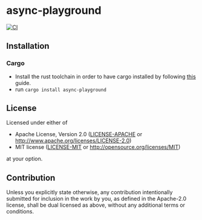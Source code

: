 # async-playground
<!-- [![Crates.io](https://img.shields.io/crates/v/async-playground.svg)](https://crates.io/crates/async-playground) -->
<!-- [![Docs.rs](https://docs.rs/async-playground/badge.svg)](https://docs.rs/async-playground) -->
[![CI](https://github.com//async-playground/workflows/CI/badge.svg)](https://github.com//async-playground/actions)

## Installation

### Cargo

* Install the rust toolchain in order to have cargo installed by following
  [this](https://www.rust-lang.org/tools/install) guide.
* run `cargo install async-playground`

## License

Licensed under either of

 * Apache License, Version 2.0
   ([LICENSE-APACHE](LICENSE-APACHE) or http://www.apache.org/licenses/LICENSE-2.0)
 * MIT license
   ([LICENSE-MIT](LICENSE-MIT) or http://opensource.org/licenses/MIT)

at your option.

## Contribution

Unless you explicitly state otherwise, any contribution intentionally submitted
for inclusion in the work by you, as defined in the Apache-2.0 license, shall be
dual licensed as above, without any additional terms or conditions.
